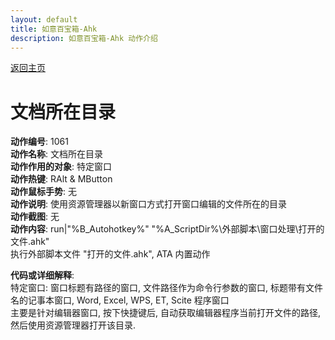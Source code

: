 ```yaml
---
layout: default
title: 如意百宝箱-Ahk
description: 如意百宝箱-Ahk 动作介绍
---
```

<link rel="stylesheet" href="../actions/css/atom-one-light.min.css">
<script src="../actions/js/highlight.min.js"></script>
<script>hljs.highlightAll();</script>

[返回主页](../index.md)

# [](#header-2) 文档所在目录

**动作编号**: 1061  
**动作名称**: 文档所在目录  
**动作作用的对象**: 特定窗口  
**动作热键**: RAlt & MButton  
**动作鼠标手势**: 无  
**动作说明**: 使用资源管理器以新窗口方式打开窗口编辑的文件所在的目录  
**动作截图**:  无   
**动作内容**: run|"%B_Autohotkey%" "%A_ScriptDir%\外部脚本\窗口处理\打开的文件.ahk"  
执行外部脚本文件 "打开的文件.ahk", ATA 内置动作  

**代码或详细解释**:  
特定窗口: 窗口标题有路径的窗口, 文件路径作为命令行参数的窗口, 标题带有文件名的记事本窗口, 
Word, Excel, WPS, ET, Scite 程序窗口  
主要是针对编辑器窗口, 按下快捷键后, 自动获取编辑器程序当前打开文件的路径, 然后使用资源管理器打开该目录.  
